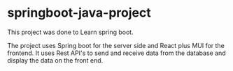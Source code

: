 # springboot-java-project

This project was done to Learn spring boot.

The project uses Spring boot for the server side and React plus MUI for the frontend. 
It uses Rest API's to send and receive data from the database and display the data on the front end.
